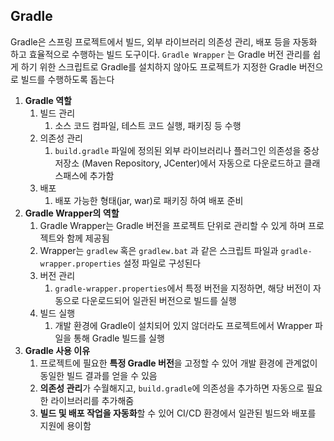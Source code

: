 ## Gradle

Gradle은 스프링 프로젝트에서 빌드, 외부 라이브러리 의존성 관리, 배포 등을 자동화 하고 효율적으로 수행하는 빌드 도구이다. `Gradle Wrapper` 는 Gradle 버전 관리를 쉽게 하기 위한 스크립트로 Gradle를 설치하지 않아도 프로젝트가 지정한 Gradle 버전으로 빌드를 수행하도록 돕는다

1. **Gradle 역할**
   1. 빌드 관리
      1. 소스 코드 컴파일, 테스트 코드 실행, 패키징 등 수행
   2. 의존성 관리
      1. `build.gradle` 파일에 정의된 외부 라이브러리나 플러그인 의존성을 중상 저장소 (Maven Repository, JCenter)에서 자동으로 다운로드하고 클래스패스에 추가함
   3. 배포
      1. 배포 가능한 형태(jar, war)로 패키징 하여 배포 준비
2. **Gradle Wrapper의 역할**
   1. Gradle Wrapper는 Gradle 버전을 프로젝트 단위로 관리할 수 있게 하며 프로젝트와 함께 제공됨
   2. Wrapper는 `gradlew` 혹은 `gradlew.bat` 과 같은 스크립트 파일과 `gradle-wrapper.properties` 설정 파일로 구성된다
   3. 버전 관리
      1. `gradle-wrapper.properties`에서 특정 버전을 지정하면, 해당 버전이 자동으로 다운로드되어 일관된 버전으로 빌드를 실행
   4. 빌드 실행
      1. 개발 환경에 Gradle이 설치되어 있지 않더라도 프로젝트에서 Wrapper 파일을 통해 Gradle 빌드를 실행
3. **Gradle 사용 이유**
   1. 프로젝트에 필요한 **특정 Gradle 버전**을 고정할 수 있어 개발 환경에 관계없이 동일한 빌드 결과를 얻을 수 있음
   2. **의존성 관리**가 수월해지고, `build.gradle`에 의존성을 추가하면 자동으로 필요한 라이브러리를 추가해줌
   3. **빌드 및 배포 작업을 자동화**할 수 있어 CI/CD 환경에서 일관된 빌드와 배포를 지원에 용이함
